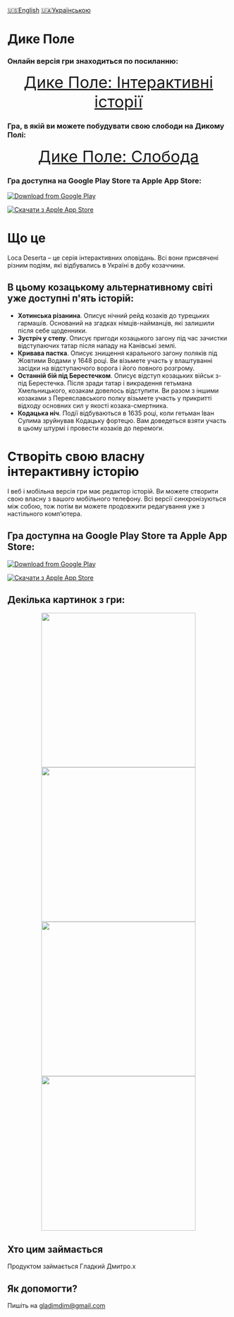 [🇺🇸English](index_en.md)
[🇺🇦Українською](index.md)

# Дике Полe

### Онлайн версія гри знаходиться по посиланню:
<p align="center">
<a style="font-size: 36px" href="https://locadeserta.com/game/?lang=uk">Дике Поле: Інтерактивні історії</a>
</p>

### Гра, в якій ви можете побудувати свою слободи на Дикому Полі:

<p align="center">
<a style="font-size: 36px" href="https://locadeserta.com/citybuilding/">Дике Поле: Слобода</a>
</p>

### Гра доступна на Google Play Store та Apple App Store:

[![Download from Google Play](images/play_store_badge.png)](https://play.google.com/store/apps/details?id=gladimdim.locadeserta)

[![Скачати з Apple App Store](images/appstore.svg)](https://apps.apple.com/us/app/loca-deserta/id1468068398)

# Що це

Loca Deserta – це серія інтерактивних оповідань. Всі вони присвячені різним подіям, які відбувались в Україні в добу козаччини.

## В цьому козацькому альтернативному світі уже доступні п'ять історій:

- **Хотинська різанина**. Описує нічний рейд козаків до турецьких гармашів. Оснований на згадках німців-найманців, які залишили після себе щоденники.
- **Зустріч у степу**. Описує пригоди козацького загону під час зачистки відступаючих татар після нападу на Канівські землі.
- **Кривава пастка**. Описує знищення карального загону поляків під Жовтими Водами у 1648 році. Ви візьмете участь у влаштуванні засідки на відступаючого ворога і його повного розгрому.
- **Останній бій під Берестечком**. Описує відступ козацьких військ з-під Берестечка. Після зради татар і викрадення гетьмана Хмельницького, козакам довелось відступити. Ви разом з іншими козаками з Переяславського полку візьмете участь у прикритті відходу основних сил у якості козака-смертника.
- **Кодацька ніч**. Події відбуваються в 1635 році, коли гетьман Іван Сулима зруйнував Кодацьку фортецю. Вам доведеться взяти участь в цьому штурмі і провести козаків до перемоги.


# Створіть свою власну інтерактивну історію

І веб і мобільна версія гри має редактор історій. Ви можете створити свою власну з вашого мобільного телефону. Всі версії синхронізуються між собою, тож потім ви можете продовжити редагування уже з настільного комп’ютера.

## Гра доступна на Google Play Store та Apple App Store:

[![Download from Google Play](images/play_store_badge.png)](https://play.google.com/store/apps/details?id=gladimdim.locadeserta)

[![Скачати з Apple App Store](images/appstore.svg)](https://apps.apple.com/us/app/loca-deserta/id1468068398)

## Декілька картинок з гри:
<p align="center">
  <img src="images/uk/screen1.png" width="350">
  <img src="images/uk/screen2.png" width="350">
  <img src="images/uk/screen3.png" width="350">
  <img src="images/uk/screen4.png" width="350">
</p>

## Хто цим займається

Продуктом займається Гладкий Дмитро.x

## Як допомогти?
Пишіть на gladimdim@gmail.com

